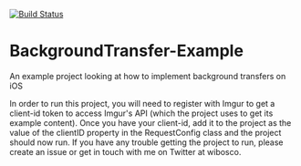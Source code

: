 [![Build Status](https://travis-ci.org/wibosco/DownloadStack-Example.svg)](https://travis-ci.org/wibosco/BackgroundTransfer-Example)

# BackgroundTransfer-Example
An example project looking at how to implement background transfers on iOS

In order to run this project, you will need to register with Imgur to get a client-id token to access Imgur's API (which the project uses to get its example content). Once you have your client-id, add it to the project as the value of the clientID property in the RequestConfig class and the project should now run. If you have any trouble getting the project to run, please create an issue or get in touch with me on Twitter at wibosco.
